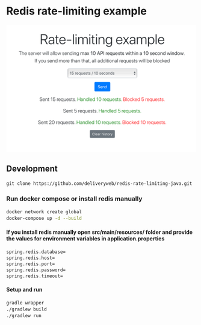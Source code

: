 # Redis rate-limiting example

![alt text](preview.png)

## Development

```
git clone https://github.com/deliveryweb/redis-rate-limiting-java.git
```

### Run docker compose or install redis manually
```sh
docker network create global
docker-compose up -d --build
```

#### If you install redis manually open src/main/resources/ folder and provide the values for environment variables in application.properties
    spring.redis.database=
    spring.redis.host=
    spring.redis.port=
    spring.redis.password=
    spring.redis.timeout=


#### Setup and run 
``` sh
gradle wrapper
./gradlew build
./gradlew run
```